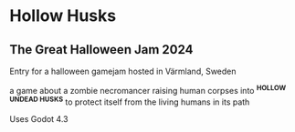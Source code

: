 Hollow Husks
===========
The Great Halloween Jam 2024
----------------------------

Entry for a halloween gamejam hosted in Värmland, Sweden

a game about a zombie necromancer raising human corpses into <sup> **HOLLOW UNDEAD HUSKS**</sup> to protect itself from the living humans in its path

Uses Godot 4.3
